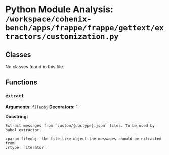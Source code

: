 # Python Module Analysis: `/workspace/cohenix-bench/apps/frappe/frappe/gettext/extractors/customization.py`

## Classes

No classes found in this file.


## Functions

### `extract`
**Arguments:** `fileobj`
**Decorators:** ``

**Docstring:**
```
Extract messages from `custom/{doctype}.json` files. To be used by babel extractor.

:param fileobj: the file-like object the messages should be extracted from
:rtype: `iterator`
```

